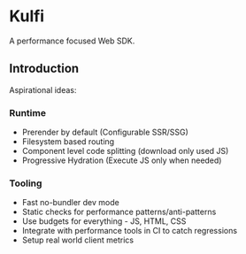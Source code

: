 # Kulfi

A performance focused Web SDK.

## Introduction

Aspirational ideas:

### Runtime

- Prerender by default (Configurable SSR/SSG)
- Filesystem based routing
- Component level code splitting (download only used JS)
- Progressive Hydration (Execute JS only when needed)

### Tooling

- Fast no-bundler dev mode
- Static checks for performance patterns/anti-patterns
- Use budgets for everything - JS, HTML, CSS
- Integrate with performance tools in CI to catch regressions
- Setup real world client metrics

